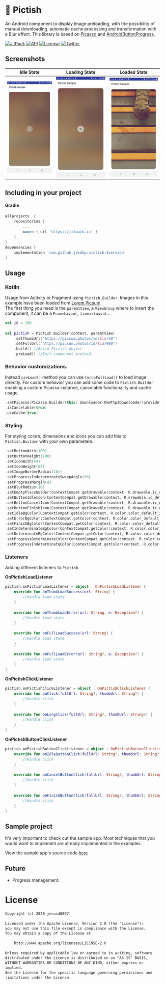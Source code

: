 🎨 Pictish
=======
An Android component to display image preloading, with the possibility of manual downloading, automatic cache processing and transformation with a Blur effect.
This library is based on [Picasso](https://github.com/square/picasso) and [AndroidButtonProgress](https://github.com/abdularis/AndroidButtonProgress).

[![JitPack](https://jitpack.io/v/jdsdhp/pictish.svg)](https://jitpack.io/#jdsdhp/pictish) 
[![API](https://img.shields.io/badge/API-17%2B-red.svg?style=flat)](https://android-arsenal.com/api?level=17) 
[![License](https://img.shields.io/badge/License-Apache%202.0-blue.svg)](https://opensource.org/licenses/Apache-2.0)
[![Twitter](https://img.shields.io/badge/Twitter-@jdsdhp-9C27B0.svg)](https://twitter.com/jdsdhp)

## Screenshots
Idle State | Loading State | Loaded State
:-:|:-:|:-:
![](art/art-01.jpg) | ![](art/art-02.jpg) | ![](art/art-03.jpg)

## Including in your project

#### Gradle

```gradle
allprojects  {
    repositories {
        ...
        maven { url 'https://jitpack.io' }
    }
}
dependencies {
    implementation 'com.github.jdsdhp:pictish:$version'
}
```

## Usage

### Kotlin
Usage from Activity or Fragment using `Pictish.Builder`.  Images in this example have been loaded from [Lorem Picsum](https://picsum.photos).<br>
The first thing you need is the `parentView`, a `ViewGroup` where to insert the component, it can be a `FrameLayout`,` LinearLayout`...
```kotlin
val id = 100

val pictish = Pictish.Builder(context, parentView)
    .setThumbUrl("https://picsum.photos/id/$id/50")
    .setFullUrl("https://picsum.photos/id/$id/900")
    .build() //Build Pictish object
    .preLoad() //Init component preload.
```

### Behavior customizations.
Instead `preLoad()` method you can use `forceFullLoad()` to load image directly.
For custom behavior you can add some code to `Pictish.Builder` enabling a custom Picasso instance, cancelable functionality and cache usage.
```kotlin
.setPicasso(Picasso.Builder(this).downloader(OkHttp3Downloader(provideTrustingOkHttp())).build())
.isCancelable(true)
.useCache(true)
```

### Styling
For styling colors, dimensions and icons you can add this to `Pictish.Builder` with your own parameters.
```kotlin
.setButtonWith(100)
.setButtonHeight(100)
.setIconWith(64)
.setIconHeight(64)
.setImageBorderRadius(16f)
.setProgressIndeterminateSweepAngle(90)
.setProgressMargin(4)
.setBlurRadius(10)
.setEmptyPlaceholder(ContextCompat.getDrawable(context, R.drawable.ic_default_placeholder))
.setButtonIdleIcon(ContextCompat.getDrawable(context, R.drawable.ic_default_idle_icon))
.setButtonCancelIcon(ContextCompat.getDrawable(context, R.drawable.ic_default_cancel_icon))
.setButtonFinishIcon(ContextCompat.getDrawable(context, R.drawable.ic_default_finish_icon))
.setIdleBgColor(ContextCompat.getColor(context, R.color.color_default_idle_background))
.setErrorBgColor(ContextCompat.getColor(context, R.color.color_default_error_background))
.setFinishBgColor(ContextCompat.getColor(context, R.color.color_default_finish_background))
.setIndeterminateBgColor(ContextCompat.getColor(context, R.color.color_default_indeterminate_background))
.setDeterminateBgColor(ContextCompat.getColor(context, R.color.color_default_determinate_background))
.setProgressDeterminateColor(ContextCompat.getColor(context, R.color.color_default_determinate_progress))
.setProgressIndeterminateColor(ContextCompat.getColor(context, R.color.color_default_indeterminate_progress))
```

### Listeners
Adding different listeners to `Pictish`.

**OnPictishLoadListener**
```kotlin
pictish.onPictishLoadListener = object : OnPictishLoadListener {
    override fun onThumbLoadSuccess(url: String) {
        //Handle load state
    }

    override fun onThumbLoadError(url: String, e: Exception?) {
        //Handle load state
    }

    override fun onFullLoadSuccess(url: String) {
        //Handle load state
    }

    override fun onFullLoadError(url: String?, e: Exception?) {
        //Handle load state
    }
}
```
**OnPictishClickListener**
```kotlin
pictish.onPictishClickListener = object : OnPictishClickListener {
    override fun onClick(fullUrl: String?, thumbUrl: String?) {
        //Handle click
    }

    override fun onLongClick(fullUrl: String?, thumbUrl: String?) {
        //Handle click
    }
}
```
**OnPictishButtonClickListener**
```kotlin
pictish.onPictishButtonClickListener = object : OnPictishButtonClickListener {
    override fun onIdleButtonClick(fullUrl: String?, thumbUrl: String?) {
        //Handle click
    }

    override fun onCancelButtonClick(fullUrl: String?, thumbUrl: String?) {
        //Handle click
    }

    override fun onFinishButtonClick(fullUrl: String?, thumbUrl: String?) {
        //Handle click
    }
}
```

## Sample project
It's very important to check out the sample app. Most techniques that you would want to implement are already implemented in the examples.

View the sample app's source code [here](https://github.com/jdsdhp/pictish/tree/master/app)

## Future
- Progress management.

License
=======

    Copyright (c) 2020 jesusd0897.
    
    Licensed under the Apache License, Version 2.0 (the "License");
    you may not use this file except in compliance with the License.
    You may obtain a copy of the License at
    
        http://www.apache.org/licenses/LICENSE-2.0
    
    Unless required by applicable law or agreed to in writing, software
    distributed under the License is distributed on an "AS IS" BASIS,
    WITHOUT WARRANTIES OR CONDITIONS OF ANY KIND, either express or implied.
    See the License for the specific language governing permissions and
    limitations under the License.